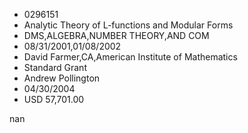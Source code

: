 
* 0296151
* Analytic Theory of L-functions and Modular Forms
* DMS,ALGEBRA,NUMBER THEORY,AND COM
* 08/31/2001,01/08/2002
* David Farmer,CA,American Institute of Mathematics
* Standard Grant
* Andrew Pollington
* 04/30/2004
* USD 57,701.00

nan
